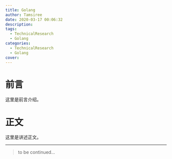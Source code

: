 ```yaml
---
title: Golang
author: Tamsiree
date: 2020-03-17 00:06:32
description:
tags:
  - TechnicalResearch
  - Golang
categories:
  - TechnicalResearch
  - Golang
cover:
---
```

# 前言
这里是前言介绍。

# 正文
这里是讲述正文。

---
> to be continued...
